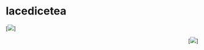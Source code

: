 # lacedicetea



<div align="left">
  
  [![](https://images-wixmp-ed30a86b8c4ca887773594c2.wixmp.com/f/d20cffe9-1705-4450-b156-bcc8cdb0afef/dcm6oqa-2336b060-1a96-4676-ac88-f3151eb4b320.png?token=eyJ0eXAiOiJKV1QiLCJhbGciOiJIUzI1NiJ9.eyJzdWIiOiJ1cm46YXBwOjdlMGQxODg5ODIyNjQzNzNhNWYwZDQxNWVhMGQyNmUwIiwiaXNzIjoidXJuOmFwcDo3ZTBkMTg4OTgyMjY0MzczYTVmMGQ0MTVlYTBkMjZlMCIsIm9iaiI6W1t7InBhdGgiOiJcL2ZcL2QyMGNmZmU5LTE3MDUtNDQ1MC1iMTU2LWJjYzhjZGIwYWZlZlwvZGNtNm9xYS0yMzM2YjA2MC0xYTk2LTQ2NzYtYWM4OC1mMzE1MWViNGIzMjAucG5nIn1dXSwiYXVkIjpbInVybjpzZXJ2aWNlOmZpbGUuZG93bmxvYWQiXX0.Q4klPC5dZ4fRTIvn_UN7fKy3lS7ETti0dhuTSif-jGI)]
</div>


<div align="right">
    
[![](https://images-wixmp-ed30a86b8c4ca887773594c2.wixmp.com/f/d20cffe9-1705-4450-b156-bcc8cdb0afef/db4j9j4-93fe2f7f-2701-4ddb-b8fb-6999ac58aa45.png?token=eyJ0eXAiOiJKV1QiLCJhbGciOiJIUzI1NiJ9.eyJzdWIiOiJ1cm46YXBwOjdlMGQxODg5ODIyNjQzNzNhNWYwZDQxNWVhMGQyNmUwIiwiaXNzIjoidXJuOmFwcDo3ZTBkMTg4OTgyMjY0MzczYTVmMGQ0MTVlYTBkMjZlMCIsIm9iaiI6W1t7InBhdGgiOiJcL2ZcL2QyMGNmZmU5LTE3MDUtNDQ1MC1iMTU2LWJjYzhjZGIwYWZlZlwvZGI0ajlqNC05M2ZlMmY3Zi0yNzAxLTRkZGItYjhmYi02OTk5YWM1OGFhNDUucG5nIn1dXSwiYXVkIjpbInVybjpzZXJ2aWNlOmZpbGUuZG93bmxvYWQiXX0.EO7pyQzNqTgFs2izWP2yq3HtaZOlYlX3fNn0Z4Qol14)]
</div>





